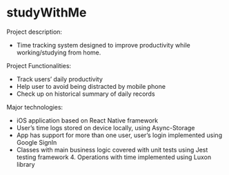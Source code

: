 # studyWithMe
Project description: 
* Time tracking system designed to improve productivity while working/studying from home. 

Project Functionalities: 
* Track users’ daily productivity 
* Help user to avoid being distracted by mobile phone
* Check up on historical summary of daily records

Major technologies: 
* iOS application based on React Native framework
* User’s time logs stored on device locally, using Async-Storage 
* App has support for more than one user, user’s login implemented using Google SignIn 
* Classes with main business logic covered with unit tests using Jest testing framework 4. Operations with time implemented using Luxon library

